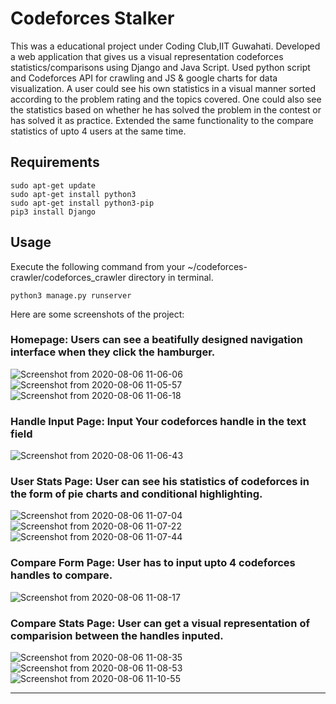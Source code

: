 # Codeforces Stalker

This was a educational project under Coding Club,IIT Guwahati.
Developed a web application that gives us a visual representation codeforces statistics/comparisons using Django and Java Script.
Used python script and Codeforces API for crawling and JS & google charts for data visualization.
A user could see his own statistics in a visual manner sorted according to the problem rating and the topics covered.
One could also see the statistics based on whether he has solved the problem in the contest or has solved it as practice.
Extended the same functionality to the compare statistics of upto 4 users at the same time.

## Requirements
```
sudo apt-get update
sudo apt-get install python3
sudo apt-get install python3-pip
pip3 install Django
```
## Usage 

Execute the following command from your ~/codeforces-crawler/codeforces_crawler directory in terminal.
```
python3 manage.py runserver
```

Here are some screenshots of the project:

### Homepage: Users can see a beatifully designed navigation interface when they click the hamburger.
![Screenshot from 2020-08-06 11-06-06](https://user-images.githubusercontent.com/45798981/89499443-a5f0fe00-d7dd-11ea-80bf-5d2db036e24e.png)
![Screenshot from 2020-08-06 11-05-57](https://user-images.githubusercontent.com/45798981/89499367-86f26c00-d7dd-11ea-87b3-96173badcab2.png)
![Screenshot from 2020-08-06 11-06-18](https://user-images.githubusercontent.com/45798981/89499499-c1f49f80-d7dd-11ea-809d-fe0fc188e3dd.png)

### Handle Input Page: Input Your codeforces handle in the text field 
![Screenshot from 2020-08-06 11-06-43](https://user-images.githubusercontent.com/45798981/89499751-27e12700-d7de-11ea-9fe7-46cf2a6cd9a6.png)

### User Stats Page: User can see his statistics of codeforces in the form of pie charts and conditional highlighting.
![Screenshot from 2020-08-06 11-07-04](https://user-images.githubusercontent.com/45798981/89499982-8ad2be00-d7de-11ea-8527-03fe74716a02.png)
![Screenshot from 2020-08-06 11-07-22](https://user-images.githubusercontent.com/45798981/89499991-8e664500-d7de-11ea-9741-63cabb991886.png)
![Screenshot from 2020-08-06 11-07-44](https://user-images.githubusercontent.com/45798981/89500001-90c89f00-d7de-11ea-85ea-f001b1fa4af2.png)

### Compare Form Page: User has to input upto 4 codeforces handles to compare.
![Screenshot from 2020-08-06 11-08-17](https://user-images.githubusercontent.com/45798981/89500169-e309c000-d7de-11ea-9502-487662e60d37.png)

### Compare Stats Page: User can get a visual representation of comparision between the handles inputed.
![Screenshot from 2020-08-06 11-08-35](https://user-images.githubusercontent.com/45798981/89500301-2401d480-d7df-11ea-8f87-bed34b58bb97.png)
![Screenshot from 2020-08-06 11-08-53](https://user-images.githubusercontent.com/45798981/89500309-25cb9800-d7df-11ea-8078-27e3f46ec1b9.png)
![Screenshot from 2020-08-06 11-10-55](https://user-images.githubusercontent.com/45798981/89500315-28c68880-d7df-11ea-8c25-c7902fec25e3.png)

---

